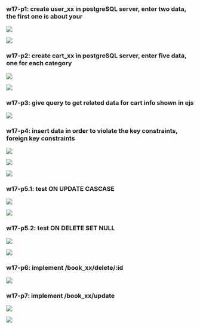 ### w17-p1: create user_xx in postgreSQL server, enter two data, the first one is about your

![](https://upload.cc/i1/2022/06/15/Xzt0wN.jpg)

![](https://upload.cc/i1/2022/06/15/NI5GBO.jpg)

### w17-p2: create cart_xx in postgreSQL server, enter five data, one for each category

![](https://upload.cc/i1/2022/06/15/Nav08s.jpg)

![](https://upload.cc/i1/2022/06/15/fk596R.jpg)

### w17-p3: give query to get related data for cart info shown in ejs

![](https://upload.cc/i1/2022/06/15/9SarG3.jpg)

### w17-p4: insert data in order to violate the key constraints, foreign key constraints

![](https://upload.cc/i1/2022/06/15/FB7en3.jpg)

![](https://upload.cc/i1/2022/06/15/eU29Qb.jpg)

![](https://upload.cc/i1/2022/06/15/G0xzjH.jpg)

### w17-p5.1: test ON UPDATE CASCASE

![](https://upload.cc/i1/2022/06/15/PM6bC3.jpg)

![](https://upload.cc/i1/2022/06/15/WTurEZ.jpg)

### w17-p5.2: test ON DELETE SET NULL

![](https://upload.cc/i1/2022/06/15/gQKFCH.jpg)

![](https://upload.cc/i1/2022/06/15/3IhpNd.jpg)

### w17-p6: implement /book_xx/delete/:id

![](https://upload.cc/i1/2022/06/15/L3tVQ2.jpg)

### w17-p7: implement /book_xx/update

![](https://upload.cc/i1/2022/06/15/8NhGF9.jpg)

![](https://upload.cc/i1/2022/06/15/s63OnH.jpg)
